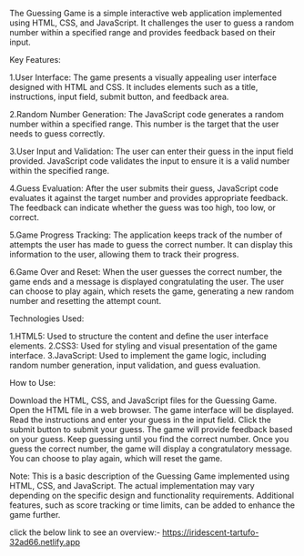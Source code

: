 The Guessing Game is a simple interactive web application implemented using HTML, CSS, and JavaScript. It challenges the user to guess a random number within a specified range and provides feedback based on their input.

Key Features:

1.User Interface: The game presents a visually appealing user interface designed with HTML and CSS. It includes elements such as a title, instructions, input field, submit button, and feedback area.

2.Random Number Generation: The JavaScript code generates a random number within a specified range. This number is the target that the user needs to guess correctly.

3.User Input and Validation: The user can enter their guess in the input field provided. JavaScript code validates the input to ensure it is a valid number within the specified range.

4.Guess Evaluation: After the user submits their guess, JavaScript code evaluates it against the target number and provides appropriate feedback. The feedback can indicate whether the guess was too high, too low, or correct.

5.Game Progress Tracking: The application keeps track of the number of attempts the user has made to guess the correct number. It can display this information to the user, allowing them to track their progress.

6.Game Over and Reset: When the user guesses the correct number, the game ends and a message is displayed congratulating the user. The user can choose to play again, which resets the game, generating a new random number and resetting the attempt count.

Technologies Used:

1.HTML5: Used to structure the content and define the user interface elements.
2.CSS3: Used for styling and visual presentation of the game interface.
3.JavaScript: Used to implement the game logic, including random number generation, input validation, and guess evaluation.

How to Use:

Download the HTML, CSS, and JavaScript files for the Guessing Game.
Open the HTML file in a web browser.
The game interface will be displayed.
Read the instructions and enter your guess in the input field.
Click the submit button to submit your guess.
The game will provide feedback based on your guess.
Keep guessing until you find the correct number.
Once you guess the correct number, the game will display a congratulatory message.
You can choose to play again, which will reset the game.

Note:
This is a basic description of the Guessing Game implemented using HTML, CSS, and JavaScript. The actual implementation may vary depending on the specific design and functionality requirements. Additional features, such as score tracking or time limits, can be added to enhance the game further.



click the below link to see an overview:-
https://iridescent-tartufo-32ad66.netlify.app

